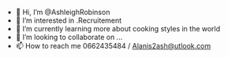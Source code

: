 - 👋 Hi, I’m @AshleighRobinson
- 👀 I’m interested in .Recruitement 
- 🌱 I’m currently learning more about cooking styles in the world 
- 💞️ I’m looking to collaborate on ...
- 📫 How to reach me 0662435484 / Alanis2ash@utlook.com
